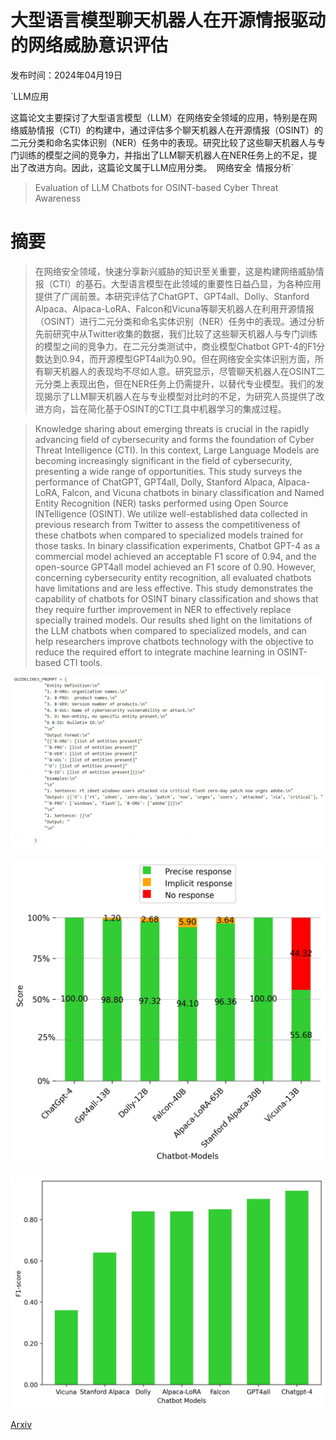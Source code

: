 # 大型语言模型聊天机器人在开源情报驱动的网络威胁意识评估

发布时间：2024年04月19日

`LLM应用

这篇论文主要探讨了大型语言模型（LLM）在网络安全领域的应用，特别是在网络威胁情报（CTI）的构建中，通过评估多个聊天机器人在开源情报（OSINT）的二元分类和命名实体识别（NER）任务中的表现。研究比较了这些聊天机器人与专门训练的模型之间的竞争力，并指出了LLM聊天机器人在NER任务上的不足，提出了改进方向。因此，这篇论文属于LLM应用分类。` `网络安全` `情报分析`

> Evaluation of LLM Chatbots for OSINT-based Cyber Threat Awareness

# 摘要

> 在网络安全领域，快速分享新兴威胁的知识至关重要，这是构建网络威胁情报（CTI）的基石。大型语言模型在此领域的重要性日益凸显，为各种应用提供了广阔前景。本研究评估了ChatGPT、GPT4all、Dolly、Stanford Alpaca、Alpaca-LoRA、Falcon和Vicuna等聊天机器人在利用开源情报（OSINT）进行二元分类和命名实体识别（NER）任务中的表现。通过分析先前研究中从Twitter收集的数据，我们比较了这些聊天机器人与专门训练的模型之间的竞争力。在二元分类测试中，商业模型Chatbot GPT-4的F1分数达到0.94，而开源模型GPT4all为0.90。但在网络安全实体识别方面，所有聊天机器人的表现均不尽如人意。研究显示，尽管聊天机器人在OSINT二元分类上表现出色，但在NER任务上仍需提升，以替代专业模型。我们的发现揭示了LLM聊天机器人在与专业模型对比时的不足，为研究人员提供了改进方向，旨在简化基于OSINT的CTI工具中机器学习的集成过程。

> Knowledge sharing about emerging threats is crucial in the rapidly advancing field of cybersecurity and forms the foundation of Cyber Threat Intelligence (CTI). In this context, Large Language Models are becoming increasingly significant in the field of cybersecurity, presenting a wide range of opportunities. This study surveys the performance of ChatGPT, GPT4all, Dolly, Stanford Alpaca, Alpaca-LoRA, Falcon, and Vicuna chatbots in binary classification and Named Entity Recognition (NER) tasks performed using Open Source INTelligence (OSINT). We utilize well-established data collected in previous research from Twitter to assess the competitiveness of these chatbots when compared to specialized models trained for those tasks. In binary classification experiments, Chatbot GPT-4 as a commercial model achieved an acceptable F1 score of 0.94, and the open-source GPT4all model achieved an F1 score of 0.90. However, concerning cybersecurity entity recognition, all evaluated chatbots have limitations and are less effective. This study demonstrates the capability of chatbots for OSINT binary classification and shows that they require further improvement in NER to effectively replace specially trained models. Our results shed light on the limitations of the LLM chatbots when compared to specialized models, and can help researchers improve chatbots technology with the objective to reduce the required effort to integrate machine learning in OSINT-based CTI tools.

![大型语言模型聊天机器人在开源情报驱动的网络威胁意识评估](../../../paper_images/2401.15127/template.jpg)

![大型语言模型聊天机器人在开源情报驱动的网络威胁意识评估](../../../paper_images/2401.15127/chatbot_scores.jpg)

![大型语言模型聊天机器人在开源情报驱动的网络威胁意识评估](../../../paper_images/2401.15127/F1_score_plot.jpg)

[Arxiv](https://arxiv.org/abs/2401.15127)